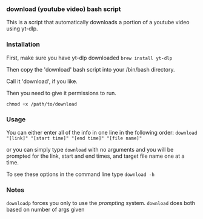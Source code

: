 ### download (youtube video) bash script

This is a script that automatically downloads a portion of a youtube video using yt-dlp.

### Installation

First, make sure you have yt-dlp downloaded
`brew install yt-dlp`

Then copy the 'download' bash script into your /bin/bash directory.

Call it 'download', if you like.

Then you need to give it permissions to run.

`chmod +x /path/to/download`

### Usage

You can either enter all of the info in one line in the following order:
`download "[link]" "[start time]" "[end time]" "[file name]"`

or you can simply type `download` with no arguments and you will be prompted for the link, start and end times, and target file name one at a time.

To see these options in the command line type `download -h`

### Notes

`downloadp` forces you only to use the *prompting* system. `download` does both based on number of args given
